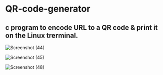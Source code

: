 # QR-code-generator

## c program to encode URL to a QR code & print it on the Linux trerminal.

![Screenshot (44)](https://user-images.githubusercontent.com/86044198/194119508-02195d3f-7557-43ea-b920-f44f2197a3d7.png)

![Screenshot (45)](https://user-images.githubusercontent.com/86044198/194119756-78e3f5aa-2b65-4c91-934f-8e8bc1454c54.png)

![Screenshot (48)](https://user-images.githubusercontent.com/86044198/194121046-6664e37f-ae6e-4882-9978-65784d833b1c.png)
